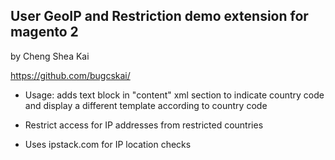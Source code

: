 ## User GeoIP and Restriction demo extension for magento 2

by Cheng Shea Kai

https://github.com/bugcskai/

- Usage: adds text block in "content" xml section to indicate country code and display a different template according to country code

- Restrict access for IP addresses from restricted countries

- Uses ipstack.com for IP location checks